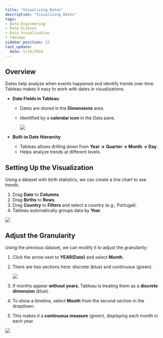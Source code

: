 ```yaml
---
title: "Visualizing Dates"
description: "Visualizing Dates"
tags: 
- Data Engineering
- Data Science
- Data Visualization
- Tableau
sidebar_position: 22
last_update:
  date: 5/19/2024
---
```



## Overview

Dates help analyze when events happened and identify trends over time. Tableau makes it easy to work with dates in visualizations.  

- **Date Fields in Tableau**  
  - Dates are stored in the **Dimensions** area.  
  - Identified by a **calendar icon** in the Data pane.  

      ![](/img/docs/Screenshot-2025-03-09-183902.png)

- **Built-in Date Hierarchy**  
  - Tableau allows drilling down from **Year → Quarter → Month → Day**.  
  - Helps analyze trends at different levels.  


## Setting Up the Visualization  

Using a dataset with birth statistics, we can create a line chart to see trends.  

1. Drag **Date** to **Columns**.  
2. Drag **Births** to **Rows**.  
3. Drag **Country** to **Filters** and select a country (e.g., Portugal).  
4. Tableau automatically groups data by **Year**.  


<div class="img-center"> 

![](/gif/docs/snowflake-create-query-sampleee-21.gif)

</div>


## Adjust the Granularity 

Using the previous dataset, we can modify it to adjust the granularity:

1. Click the arrow next to **YEAR(Date)** and select **Month**.  
2. There are two sections here: discrete (blue) and continuous (green).

    <div class="img-center"> 

    ![](/img/docs/Screenshot-2025-03-09-185638.png)

    </div>

3. If months appear **without years**, Tableau is treating them as a **discrete dimension** (blue).  
4. To show a timeline, select **Month** from the second section in the dropdown.  
5. This makes it a **continuous measure** (green), displaying each month in each year.  

<div class="img-center"> 

![](/gif/docs/snowflake-create-query-sampleee-22.gif)

</div>
